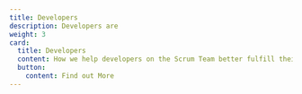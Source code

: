 ```yaml
---
title: Developers
description: Developers are
weight: 3
card:
  title: Developers
  content: How we help developers on the Scrum Team better fulfill their accountabilities
  button:
    content: Find out More
---
```

